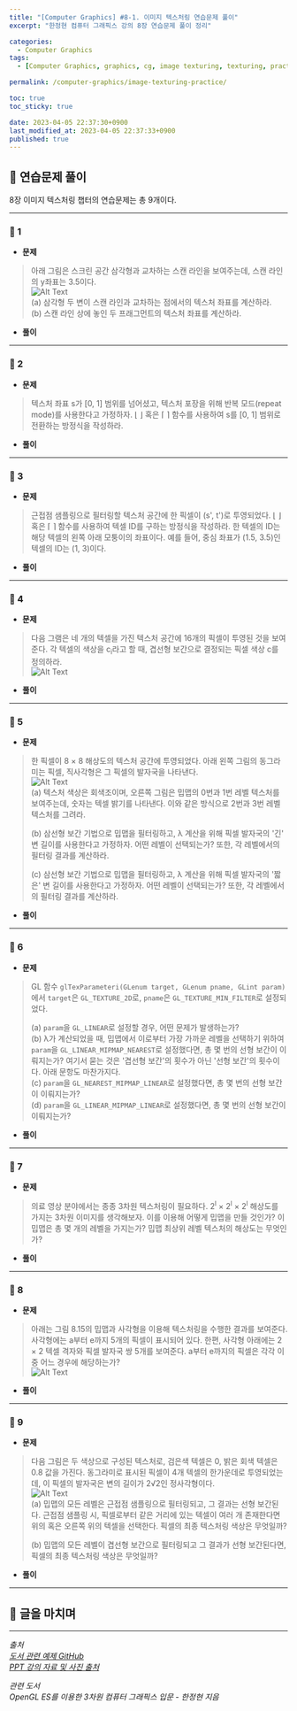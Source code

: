 ```yaml
---
title: "[Computer Graphics] #8-1. 이미지 텍스처링 연습문제 풀이"
excerpt: "한정현 컴퓨터 그래픽스 강의 8장 연습문제 풀이 정리"

categories:
  - Computer Graphics
tags:
  - [Computer Graphics, graphics, cg, image texturing, texturing, practice]

permalink: /computer-graphics/image-texturing-practice/

toc: true
toc_sticky: true

date: 2023-04-05 22:37:30+0900
last_modified_at: 2023-04-05 22:37:33+0900
published: true
---
```


## 👻 연습문제 풀이
8장 이미지 텍스처링 챕터의 연습문제는 총 9개이다.

***

### 🌱 1
- **문제**

> 아래 그림은 스크린 공간 삼각형과 교차하는 스캔 라인을 보여주는데, 스캔 라인의 y좌표는 3.5이다.   
![Alt Text](/assets/images/posts_img/basics/computer-graphics/image-texturing-practice/.jpg)   
(a) 삼각형 두 변이 스캔 라인과 교차하는 점에서의 텍스처 좌표를 계산하라.   
(b) 스캔 라인 상에 놓인 두 프래그먼트의 텍스처 좌표를 계산하라.

- **풀이**

***

### 🌱 2
- **문제**

> 텍스처 좌표 s가 [0, 1] 범위를 넘어셨고, 텍스처 포장을 위해 반복 모드(repeat mode)를 사용한다고 가정하자. ⌊ ⌋ 혹은 ⌈ ⌉ 함수를 사용하여 s를 [0, 1] 범위로 전환하는 방정식을 작성하라.

- **풀이**

***

### 🌱 3
- **문제**

> 근접점 샘플링으로 필터링할 텍스처 공간에 한 픽셀이 (s', t')로 투영되었다. ⌊ ⌋ 혹은 ⌈ ⌉ 함수를 사용하여 텍셀 ID를 구하는 방정식을 작성하라. 한 텍셀의 ID는 해당 텍셀의 왼쪽 아래 모퉁이의 좌표이다. 예를 들어, 중심 좌표가 (1.5, 3.5)인 텍셀의 ID는 (1, 3)이다.

- **풀이**

***

### 🌱 4
- **문제**

> 다음 그램은 네 개의 텍셀을 가진 텍스처 공간에 16개의 픽셀이 투영된 것을 보여준다. 각 텍셀의 색상을 c<sub>i</sub>라고 할 때, 겹선형 보간으로 결정되는 픽셀 색상 c를 정의하라.   
![Alt Text](/assets/images/posts_img/basics/computer-graphics/image-texturing-practice/.jpg)   

- **풀이**

***

### 🌱 5
- **문제**

> 한 픽셀이 8 × 8 해상도의 텍스처 공간에 투영되었다. 아래 왼쪽 그림의 동그라미는 픽셀, 직사각형은 그 픽셀의 발자국을 나타낸다.   
![Alt Text](/assets/images/posts_img/basics/computer-graphics/image-texturing-practice/.jpg)   
(a) 텍스처 색상은 회색조이며, 오른쪽 그림은 밉맵의 0번과 1번 레벨 텍스처를 보여주는데, 숫자는 텍셀 밝기를 나타낸다. 이와 같은 방식으로 2번과 3번 레벨 텍스처를 그려라.
>
> (b) 삼선형 보간 기법으로 밉맵을 필터링하고, λ 계산을 위해 픽셀 발자국의 '긴' 변 길이를 사용한다고 가정하자. 어떤 레벨이 선택되는가? 또한, 각 레벨에서의 필터링 결과를 계산하라.
>
> (c) 삼선형 보간 기법으로 밉맵을 필터링하고, λ 계산을 위해 픽셀 발자국의 '짧은' 변 길이를 사용한다고 가정하자. 어떤 레벨이 선택되는가? 또한, 각 레벨에서의 필터링 결과를 계산하라.


- **풀이**

***

### 🌱 6
- **문제**

> GL 함수 ``` glTexParameteri(GLenum target, GLenum pname, GLint param) ```에서 ``` target ```은 ``` GL_TEXTURE_2D ```로, ``` pname ```은 ``` GL_TEXTURE_MIN_FILTER ```로 설정되었다.
>
> (a) ``` param ```을 ``` GL_LINEAR ```로 설정할 경우, 어떤 문제가 발생하는가?   
(b) λ가 계산되었을 때, 밉맵에서 이로부터 가장 가까운 레벨을 선택하기 위하여 ``` param ```을 ``` GL_LINEAR_MIPMAP_NEAREST ```로 설정했다면, 총 몇 번의 선형 보간이 이뤄지는가? 여기서 묻는 것은 '겹선형 보간'의 횟수가 아닌 '선형 보간'의 횟수이다. 아래 문항도 마찬가지다.   
(c) ``` param ```을 ``` GL_NEAREST_MIPMAP_LINEAR ```로 설정했다면, 총 몇 번의 선형 보간이 이뤄지는가?   
(d) ``` param ```을 ``` GL_LINEAR_MIPMAP_LINEAR ```로 설정했다면, 총 몇 번의 선형 보간이 이뤄지는가?

- **풀이**

***

### 🌱 7
- **문제**

> 의료 영상 분야에서는 종종 3차원 텍스처링이 필요하다. 2<sup>l</sup> × 2<sup>l</sup> × 2<sup>l</sup> 해상도를 가지는 3차원 이미지를 생각해보자. 이를 이용해 어떻게 밉맵을 만들 것인가? 이 밉맵은 총 몇 개의 레벨을 가지는가? 밉맵 최상위 레벨 텍스처의 해상도는 무엇인가?

- **풀이**

***

### 🌱 8
- **문제**

> 아래는 그림 8.15의 밉맵과 사각형을 이용해 텍스처링을 수행한 결과를 보여준다. 사각형에는 a부터 e까지 5개의 픽셀이 표시되어 있다. 한편, 사각형 아래에는 2 × 2 텍셀 격자와 픽셀 발자국 쌍 5개를 보여준다. a부터 e까지의 픽셀은 각각 이 중 어느 경우에 해당하는가?   
![Alt Text](/assets/images/posts_img/basics/computer-graphics/image-texturing-practice/.jpg)   

- **풀이**

***

### 🌱 9
- **문제**

> 다음 그림은 두 색상으로 구성된 텍스처로, 검은색 텍셀은 0, 밝은 회색 텍셀은 0.8 값을 가진다. 동그라미로 표시된 픽셀이 4개 텍셀의 한가운데로 투영되었는데, 이 픽셀의 발자국은 변의 길이가 2√2인 정사각형이다.   
![Alt Text](/assets/images/posts_img/basics/computer-graphics/image-texturing-practice/.jpg)   
(a) 밉맵의 모든 레벨은 근접점 샘플링으로 필터링되고, 그 결과는 선형 보간된다. 근접점 샘플링 시, 픽셀로부터 같은 거리에 있는 텍셀이 여러 개 존재한다면 위의 혹은 오른쪽 위의 텍셀을 선택한다. 픽셀의 최종 텍스처링 색상은 무엇일까?
>
> (b) 밉맵의 모든 레벨이 겹선형 보간으로 필터링되고 그 결과가 선형 보간된다면, 픽셀의 최종 텍스처링 색상은 무엇일까?

- **풀이**

***

## 👻 글을 마치며


***

_출처_   
_[도서 관련 예제 GitHub](https://github.com/medialab-ku/openGLESbook)_   
_[PPT 강의 자료 및 사진 출처](https://media.korea.ac.kr/books/)_

_관련 도서_   
_OpenGL ES를 이용한 3차원 컴퓨터 그래픽스 입문 - 한정현 지음_   
